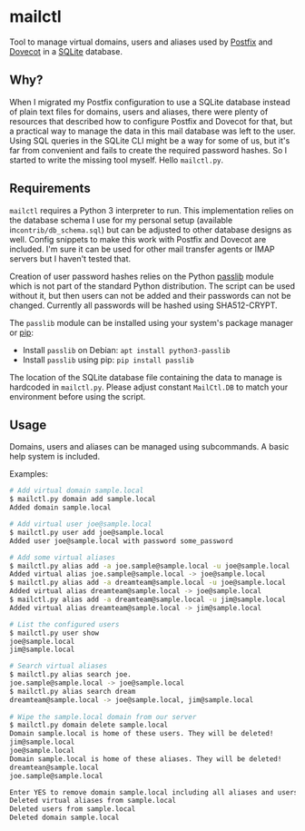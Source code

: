 # mailctl

Tool to manage virtual domains, users and aliases used by [Postfix](http://www.postfix.org) and [Dovecot](https://www.dovecot.org) in a [SQLite](https://sqlite.org) database.

## Why?

When I migrated my Postfix configuration to use a SQLite database instead of plain text files for domains, users and aliases, there were plenty of resources that described how to configure Postfix and Dovecot for that, but a practical way to manage the data in this mail database was left to the user. Using SQL queries in the SQLite CLI might be a way for some of us, but it's far from convenient and fails to create the required password hashes. So I started to write the missing tool myself. Hello `mailctl.py`.

## Requirements

`mailctl` requires a Python 3 interpreter to run. This implementation relies on the database schema I use for my personal setup (available in`contrib/db_schema.sql`) but can be adjusted to other database designs as well. Config snippets to make this work with Postfix and Dovecot are included. I'm sure it can be used for other mail transfer agents or IMAP servers but I haven't tested that.

Creation of user password hashes relies on the Python [passlib](https://pypi.python.org/pypi/passlib) module which is not part of the standard Python distribution. The script can be used without it, but then users can not be added and their passwords can not be changed. Currently all passwords will be hashed using SHA512-CRYPT.

The `passlib` module can be installed using your system's package manager or [pip](https://pypi.python.org/pypi/pip):

* Install `passlib` on Debian: `apt install python3-passlib`  
* Install `passlib` using pip: `pip install passlib`

The location of the SQLite database file containing the data to manage is hardcoded in `mailctl.py`. Please adjust constant `MailCtl.DB` to match your environment before using the script.

## Usage

Domains, users and aliases can be managed using subcommands. A basic help system is included.

Examples:

```bash
# Add virtual domain sample.local
$ mailctl.py domain add sample.local
Added domain sample.local

# Add virtual user joe@sample.local
$ mailctl.py user add joe@sample.local
Added user joe@sample.local with password some_password

# Add some virtual aliases
$ mailctl.py alias add -a joe.sample@sample.local -u joe@sample.local
Added virtual alias joe.sample@sample.local -> joe@sample.local
$ mailctl.py alias add -a dreamteam@sample.local -u joe@sample.local
Added virtual alias dreamteam@sample.local -> joe@sample.local 
$ mailctl.py alias add -a dreamteam@sample.local -u jim@sample.local
Added virtual alias dreamteam@sample.local -> jim@sample.local  

# List the configured users
$ mailctl.py user show
joe@sample.local
jim@sample.local

# Search virtual aliases
$ mailctl.py alias search joe.
joe.sample@sample.local -> joe@sample.local
$ mailctl.py alias search dream
dreamteam@sample.local -> joe@sample.local, jim@sample.local
 
# Wipe the sample.local domain from our server
$ mailctl.py domain delete sample.local
Domain sample.local is home of these users. They will be deleted!
jim@sample.local
joe@sample.local
Domain sample.local is home of these aliases. They will be deleted!
dreamtean@sample.local
joe.sample@sample.local

Enter YES to remove domain sample.local including all aliases and users: YES
Deleted virtual aliases from sample.local
Deleted users from sample.local
Deleted domain sample.local
```

